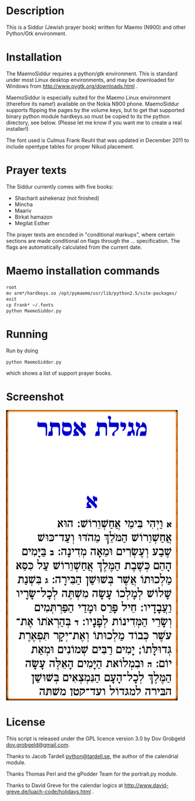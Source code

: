 # Description

This is a Siddur (Jewish prayer book) written for Maemo (N900) and other 
Python/Gtk environment.

# Installation

The MaemoSiddur requires a python/gtk environment. This is standard 
under most Linux desktop environments, and may be downloaded for 
Windows from http://www.pygtk.org/downloads.html .

MaemoSiddur is especially suited for the Maemo Linux environment 
(therefore its name!) available on the Nokia N900 phone. MaemoSiddur supports flipping the pages by the volume keys, but to get that supported binary python module hardkeys.so must be copied to its the python directory, see below. (Please let me know if you want me to create a real installer!)

The font used is Culmus Frank Reuhl that was updated in December 2011 to include opentype tables for proper Nikud placement.

# Prayer texts

The Siddur currently comes with five books:

* Shacharit ashekenaz (not finished)
* Mincha
* Maariv
* Birkat hamazon
* Megilat Esther

The prayer texts are encoded in "conditional markups", where certain sections are made conditional on flags through the <cond flag="foo">...</fcond> specification. The flags are automatically calculated from the current date.

# Maemo installation commands

    root
    mv arm*/hardkeys.so /opt/pymaemo/usr/lib/python2.5/site-packages/
    exit
    cp Frank* ~/.fonts
    python MaemoSiddor.py

# Running 

Run by doing 

    python MaemoSiddor.py
    
which shows a list of support prayer books.

# Screenshot

![screenshot](./MaemoSiddurScreenshot.png)

# License

This script is released under the GPL licence version 3.0 by Dov Grobgeld <dov.grobgeld@gmail.com>.

Thanks to Jacob Tardell <python@tardell.se>, the author of the calendrial module.

Thanks Thomas Perl and the gPodder Team for the portrait.py module.

Thanks to David Greve for the calendar logics at http://www.david-greve.de/luach-code/holidays.html .
